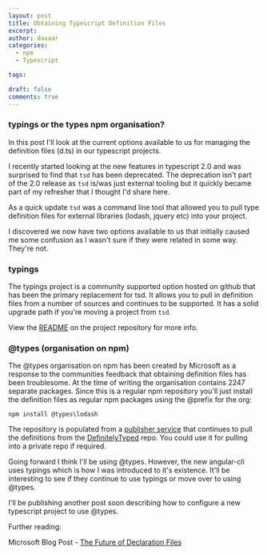 ```yaml
---
layout: post
title: Obtaining Typescript Definition Files
excerpt:
author: daxaar
categories:
  - npm
  - Typescript

tags:

draft: false
comments: true
---
```

### typings or the types npm organisation?

In this post I'll look at the current options available to us for managing the definition files (d.ts) in our typescript projects.

I recently started looking at the new features in typescript 2.0 and was surprised to find that `tsd` has been deprecated.  The deprecation isn't part of the 2.0 release as `tsd` is/was just external tooling but it quickly became part of my refresher that I thought I'd share here.

As a quick update `tsd` was a command line tool that allowed you to pull type definition files for external libraries (lodash, jquery etc) into your project.

I discovered we now have two options available to us that initially caused me some confusion as I wasn't sure if they were related in some way.  They're not.

### typings

The typings project is a community supported option hosted on github that has been the primary replacement for tsd.  It allows you to pull in definition files from a number of sources and continues to be supported.  It has a solid upgrade path if you're moving a project from `tsd`.

View the <a href="https://github.com/typings/typings">README</a> on the project repository for more info.

<h3>@types (organisation on npm)</h3>

The @types organisation on npm has been created by Microsoft as a response to the communities feedback that obtaining definition files has been troublesome.  At the time of writing the organisation contains 2247 separate packages.  Since this is a regular npm repository you'll just install the definition files as regular npm packages using the @prefix for the org:

~~~
npm install @types\lodash
~~~

The repository is populated from a <a href="https://github.com/Microsoft/types-publisher">publisher service</a> that continues to pull the definitions from the <a href="https://github.com/DefinitelyTyped/DefinitelyTyped">DefinitelyTyped</a> repo.  You could use it for pulling into a private repo if required.

Going forward I think I'll be using @types.  However, the new angular-cli uses typings which is how I was introduced to it's existence.  It'll be interesting to see if they continue to use typings or move over to using @types.

I'll be publishing another post soon describing how to configure a new typescript project to use @types.

Further reading:

Microsoft Blog Post - <a href="https://blogs.msdn.microsoft.com/typescript/2016/06/15/the-future-of-declaration-files/">The Future of Declaration Files</a>
